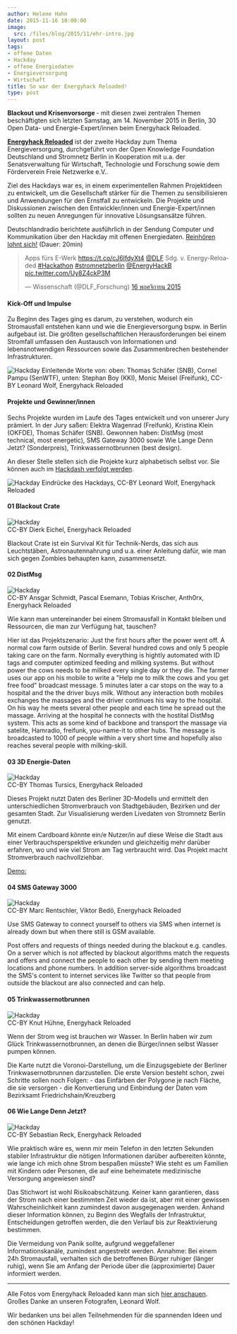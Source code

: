```yaml
---
author: Helene Hahn
date: 2015-11-16 10:00:00
image:
  src: /files/blog/2015/11/ehr-intro.jpg
layout: post
tags:
- offene Daten
- Hackday
- offene Energiedaten
- Energieversorgung
- Wirtschaft
title: So war der Energyhack Reloaded!
type: post
---
```

<strong> Blackout und Krisenvorsorge </strong> - mit diesen zwei zentralen Themen beschäftigten sich letzten Samstag, am 14. November 2015 in Berlin, 30 Open Data- und Energie-Expert/innen beim Energyhack Reloaded.

<strong>[Energyhack Reloaded](http://energyhack.de/)</strong> ist der zweite Hackday zum Thema Energieversorgung, durchgeführt von der Open Knowledge Foundation Deutschland und Stromnetz Berlin in Kooperation mit u.a. der Senatsverwaltung für Wirtschaft, Technologie und Forschung sowie dem Förderverein Freie Netzwerke e.V..

Ziel des Hackdays war es, in einem experimentellen Rahmen Projektideen zu entwickelt, um die Gesellschaft stärker für die Themen zu sensibilisieren und Anwendungen für den Ernstfall zu entwickeln. Die Projekte und Diskussionen zwischen den Entwickler/innen und Energie-Expert/innen sollten zu neuen Anregungen für innovative Lösungsansätze führen.

Deutschlandradio berichtete ausführlich in der Sendung Computer und Kommunikation über den Hackday mit offenen Energiedaten. [Reinhören lohnt sich!](https://soundcloud.com/dlf-wissenschaft/apps-furs-e-werk-der-energy-reloaded-hackathon-in-berlin) (Dauer: 20min)

<blockquote class="twitter-tweet" lang="th"><p lang="de" dir="ltr">Apps fürs E-Werk <a href="https://t.co/cJ6lfdyXt4">https://t.co/cJ6lfdyXt4</a> <a href="https://twitter.com/DLF">@DLF</a> Sdg. v. Energy-Reloaded <a href="https://twitter.com/hashtag/Hackathon?src=hash">#Hackathon</a> <a href="https://twitter.com/hashtag/stromnetzberlin?src=hash">#stromnetzberlin</a>     <a href="https://twitter.com/EnergyHackB">@EnergyHackB</a> <a href="https://t.co/Uy8Z4ckP3M">pic.twitter.com/Uy8Z4ckP3M</a></p>&mdash; Wissenschaft (@DLF_Forschung) <a href="https://twitter.com/DLF_Forschung/status/666150812285038593">16 พฤศจิกายน 2015</a></blockquote>
<script async src="//platform.twitter.com/widgets.js" charset="utf-8"></script>


<h4>Kick-Off und Impulse</h4>

Zu Beginn des Tages ging es darum, zu verstehen, wodurch ein Stromausfall entstehen kann und wie die Energieversorgung bspw. in Berlin aufgebaut ist. Die größten gesellschaftlichen Herausforderungen bei einem Stromfall umfassen den Austausch von Informationen und lebensnotwendigen Ressourcen sowie das Zusammenbrechen bestehender Infrastrukturen. 

![Hackday](/files/blog/2015/11/ehr-impulse.jpg "Impulsreferate")
Einleitende Worte von: oben: Thomas Schäfer (SNB), Cornel Pampu (SenWTF), unten: Stephan Boy (KKI), Monic Meisel (Freifunk), CC-BY Leonard Wolf, Energyhack Reloaded


<h4>Projekte und Gewinner/innen</h4>

Sechs Projekte wurden im Laufe des Tages entwickelt und von unserer Jury prämiert.
In der Jury saßen: Elektra Wagenrad (Freifunk), Kristina Klein (OKFDE), Thomas Schäfer (SNB). Gewonnen haben: DistMsg (most technical, most energetic), SMS Gateway 3000 sowie Wie Lange Denn Jetzt? (Sonderpreis), Trinkwassernotbrunnen (best design). 

An dieser Stelle stellen sich die Projekte kurz alphabetisch selbst vor. Sie können auch im [Hackdash verfolgt werden](https://hackdash.org/dashboards/energyhack).

![Hackday](/files/blog/2015/11/ehr-impressionen.png "Impressionen")
Eindrücke des Hackdays, CC-BY Leonard Wolf, Energyhack Reloaded


#### 01	Blackout Crate

![Hackday](/files/blog/2015/11/ehr-blackout-crate.png "Blackout Crate") </br> CC-BY Dierk Eichel, Energyhack Reloaded

Blackout Crate ist ein Survival Kit für Technik-Nerds, das sich aus Leuchtstäben, Astronautennahrung und u.a. einer Anleitung dafür, wie man sich gegen Zombies behaupten kann, zusammensetzt.

#### 02	DistMsg

![Hackday](/files/blog/2015/11/ehr-distmsg.png "DistMsg") </br> CC-BY Ansgar Schmidt, Pascal Esemann, Tobias Krischer, Anth0rx, Energyhack Reloaded

Wie kann man untereinander bei einem Stromausfall in Kontakt bleiben und Ressourcen, die man zur Verfügung hat, tauschen?

Hier ist das Projektszenario:
Just the first hours after the power went off. A normal cow farm outside of Berlin. Several hundred cows and only 5 people taking care on the farm. Normally everything is hightly automated with ID tags and computer optimized feeding and milking systems. But without power the cows needs to be milked every single day or they die. The farmer uses our app on his mobile to write a "Help me to milk the cows and you get free food" broadcast message. 5 minutes later a car stops on the way to a hospital and the the driver buys milk. Without any interaction both mobiles exchanges the massages and the driver continues his way to the hospital. On his way he meets several other people and each time he spread out the massage. Arriving at the hospital he connects with the hostital DistMsg system. This acts as some kind of backbone and transport the massage via satelite, Hamradio, freifunk, you-name-it to other hubs. The message is broadcasted to 1000 of people within a very short time and hopefully also reaches several people with milking-skill.  

#### 03	3D Energie-Daten

![Hackday](/files/blog/2015/11/ehr-3d-energie.png "3D Energie-Daten") </br> CC-BY Thomas Tursics, Energyhack Reloaded

Dieses Projekt nutzt Daten des Berliner 3D-Modells und ermittelt den unterschiedlichen Stromverbrauch von Stadtgebäuden, Bezirken und der gesamten Stadt. Zur Visualisierung werden Livedaten von Stromnetz Berlin genutzt. 

Mit einem Cardboard könnte ein/e Nutzer/in auf diese Weise die Stadt aus einer Verbrauchsperspektive erkunden und gleichzeitig mehr darüber erfahren, wo und wie viel Strom am Tag verbraucht wird. Das Projekt macht Stromverbrauch nachvollziehbar.

[Demo:](http://kiez-karte.berlin/cardboard)

#### 04	SMS Gateway 3000

![Hackday](/files/blog/2015/11/ehr-sms-gateway.jpg "SMS Gateway 3000") </br> CC-BY Marc Rentschler, Viktor Bedö, Energyhack Reloaded

Use SMS Gateway to connect yourself to others via SMS when internet is already down but when there still is GSM available.

Post offers and requests of things needed during the blackout e.g. candles. On a server which is not affected by blackout algorithms match the requests and offers and connect the people to each other by sending them meeting locations and phone numbers. In addition server-side algorithms broadcast the SMS's content to internet services like Twitter so that people from outside the blackout are also connected and can help.

#### 05	Trinkwassernotbrunnen

![Hackday](/files/blog/2015/11/ehr-trinkwassernotbrunnen.png "Trinkwassernotbrunnen") </br> CC-BY Knut Hühne, Energyhack Reloaded

Wenn der Strom weg ist brauchen wir Wasser. In Berlin haben wir zum Glück Trinkwassernotbrunnen, an denen die Bürger/innen selbst Wasser pumpen können.

Die Karte nutzt die Voronoi-Darstellung, um die Einzugsgebiete der Berliner Trinkwasernotbrunnen darzustellen.
Die erste Version besteht schon, zwei Schritte sollen noch Folgen: - das Einfärben der Polygone je nach Fläche, die sie versorgen - die Konvertierung und Einbindung der Daten vom Bezirksamt Friedrichshain/Kreuzberg


#### 06	Wie Lange Denn Jetzt?

![Hackday](/files/blog/2015/11/ehr-wie-lange.png "Wie lange denn jetzt?") </br> CC-BY Sebastian Reck, Energyhack Reloaded

Wie praktisch wäre es, wenn mir mein Telefon in den letzten Sekunden stabiler Infrastruktur die nötigen Informationen darüber aufbereiten könnte, wie lange ich mich ohne Strom bespaßen müsste? Wie steht es um Familien mit Kindern oder Personen, die auf eine beheimatete medizinische Versorgung angewiesen sind?

Das Stichwort ist wohl Risikoabschätzung. Keiner kann garantieren, dass der Strom nach einer bestimmten Zeit wieder da ist, aber mit einer gewissen Wahrscheinlichkeit kann zumindest davon ausgegenagen werden. Anhand dieser Information können, zu Beginn des Wegfalls der Infrastruktur, Entscheidungen getroffen werden, die den Verlauf bis zur Reaktivierung bestimmen.

Die Vermeidung von Panik sollte, aufgrund weggefallener Informationskanäle, zumindest angestrebt werden. Annahme: Bei einem 24h Stromausfall, verhalten sich die betroffenen Bürger ruhiger (länger ruhig), wenn Sie am Anfang der Periode über die (approximierte) Dauer informiert werden.


-----------------------

Alle Fotos vom Energyhack Reloaded kann man sich [hier anschauen](https://www.flickr.com/photos/okfde/albums/72157661134814526). Großes Danke an unseren Fotografen, Leonard Wolf.

Wir bedanken uns bei allen Teilnehmenden für die spannenden Ideen und den schönen Hackday!
